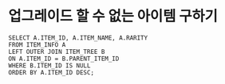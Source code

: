 # 업그레이드 할 수 없는 아이템 구하기

```mysql
SELECT A.ITEM_ID, A.ITEM_NAME, A.RARITY
FROM ITEM_INFO A
LEFT OUTER JOIN ITEM_TREE B
ON A.ITEM_ID = B.PARENT_ITEM_ID
WHERE B.ITEM_ID IS NULL
ORDER BY A.ITEM_ID DESC;
```

